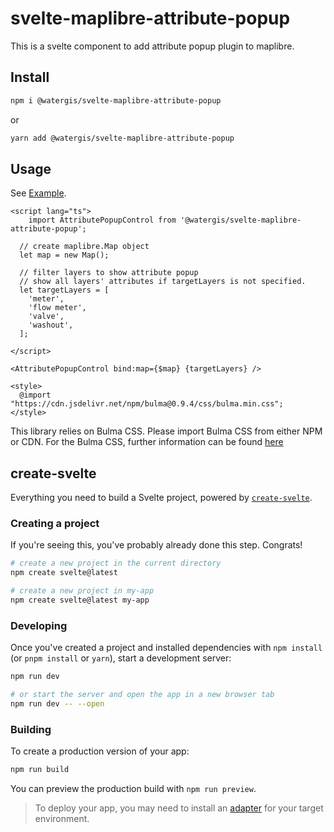 # svelte-maplibre-attribute-popup

This is a svelte component to add attribute popup plugin to maplibre.

## Install

```zsh
npm i @watergis/svelte-maplibre-attribute-popup
```

or

```zsh
yarn add @watergis/svelte-maplibre-attribute-popup
```

## Usage

See [Example](./src/example).

```svelte
<script lang="ts">
    import AttributePopupControl from '@watergis/svelte-maplibre-attribute-popup';

  // create maplibre.Map object
  let map = new Map();

  // filter layers to show attribute popup
  // show all layers' attributes if targetLayers is not specified.
  let targetLayers = [
    'meter',
    'flow meter',
    'valve',
    'washout',
  ];

</script>

<AttributePopupControl bind:map={$map} {targetLayers} />

<style>
  @import "https://cdn.jsdelivr.net/npm/bulma@0.9.4/css/bulma.min.css";
</style>
```

This library relies on Bulma CSS. Please import Bulma CSS from either NPM or CDN. For the Bulma CSS, further information can be found [here](https://bulma.io/documentation/overview/start/)

## create-svelte

Everything you need to build a Svelte project, powered by [`create-svelte`](https://github.com/sveltejs/kit/tree/master/packages/create-svelte).

### Creating a project

If you're seeing this, you've probably already done this step. Congrats!

```bash
# create a new project in the current directory
npm create svelte@latest

# create a new project in my-app
npm create svelte@latest my-app
```

### Developing

Once you've created a project and installed dependencies with `npm install` (or `pnpm install` or `yarn`), start a development server:

```bash
npm run dev

# or start the server and open the app in a new browser tab
npm run dev -- --open
```

### Building

To create a production version of your app:

```bash
npm run build
```

You can preview the production build with `npm run preview`.

> To deploy your app, you may need to install an [adapter](https://kit.svelte.dev/docs/adapters) for your target environment.
